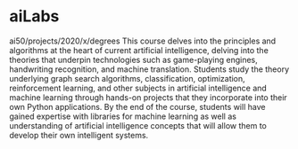 # aiLabs
ai50/projects/2020/x/degrees
This course delves into the principles and algorithms at the heart of current artificial intelligence, delving into the theories that underpin technologies such as game-playing engines, handwriting recognition, and machine translation. Students study the theory underlying graph search algorithms, classification, optimization, reinforcement learning, and other subjects in artificial intelligence and machine learning through hands-on projects that they incorporate into their own Python applications. By the end of the course, students will have gained expertise with libraries for machine learning as well as understanding of artificial intelligence concepts that will allow them to develop their own intelligent systems.
